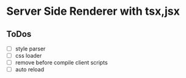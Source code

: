 # Server Side Renderer with tsx,jsx




## ToDos

- [ ] style parser
- [ ] css loader
- [ ] remove before compile client scripts
- [ ] auto reload
